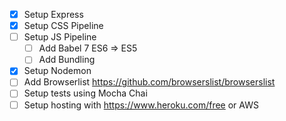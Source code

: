 - [x] Setup Express
- [x] Setup CSS Pipeline
- [ ] Setup JS Pipeline
    - [ ] Add Babel 7 ES6 => ES5
    - [ ] Add Bundling
- [x] Setup Nodemon
- [ ] Add Browserlist https://github.com/browserslist/browserslist
- [ ] Setup tests using Mocha Chai
- [ ] Setup hosting with https://www.heroku.com/free or AWS